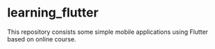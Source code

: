 # learning_flutter
This repository consists some simple mobile applications using Flutter based on online course.
